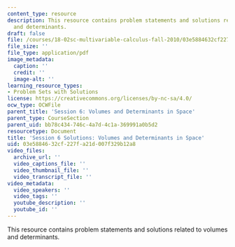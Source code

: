 ```yaml
---
content_type: resource
description: This resource contains problem statements and solutions related to volumes
  and determinants.
draft: false
file: /courses/18-02sc-multivariable-calculus-fall-2010/03e5884632cf227fa21d007f329b12a8_MIT18_02SC_pb_7_comb.pdf
file_size: ''
file_type: application/pdf
image_metadata:
  caption: ''
  credit: ''
  image-alt: ''
learning_resource_types:
- Problem Sets with Solutions
license: https://creativecommons.org/licenses/by-nc-sa/4.0/
ocw_type: OCWFile
parent_title: 'Session 6: Volumes and Determinants in Space'
parent_type: CourseSection
parent_uid: bb78c434-746c-4a7d-4c1a-369991a0b5d2
resourcetype: Document
title: 'Session 6 Solutions: Volumes and Determinants in Space'
uid: 03e58846-32cf-227f-a21d-007f329b12a8
video_files:
  archive_url: ''
  video_captions_file: ''
  video_thumbnail_file: ''
  video_transcript_file: ''
video_metadata:
  video_speakers: ''
  video_tags: ''
  youtube_description: ''
  youtube_id: ''
---
```

This resource contains problem statements and solutions related to volumes and determinants.